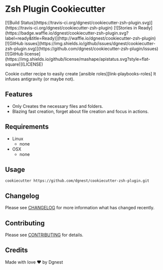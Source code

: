 # Zsh Plugin Cookiecutter

<span class="badges" align="center">
[![Build Status](https://travis-ci.org/dgnest/cookiecutter-zsh-plugin.svg)](https://travis-ci.org/dgnest/cookiecutter-zsh-plugin)
[![Stories in Ready](https://badge.waffle.io/dgnest/cookiecutter-zsh-plugin.svg?label=ready&title=Ready)](http://waffle.io/dgnest/cookiecutter-zsh-plugin)
[![GitHub issues](https://img.shields.io/github/issues/dgnest/cookiecutter-zsh-plugin.svg)](https://github.com/dgnest/cookiecutter-zsh-plugin/issues)
[![GitHub license](https://img.shields.io/github/license/mashape/apistatus.svg?style=flat-square)](LICENSE)
</span>

Cookie cutter recipe to easily create [ansible roles][link-playbooks-roles]
It infuses antigravity (or maybe not).

## Features

  * Only Creates the necessary files and folders.
  * Blazing fast creation, forget about file creation and focus in actions.


## Requirements

 - Linux
   - none
 - OSX
   - none

## Usage

    cookiecutter https://github.com/dgnest/cookiecutter-zsh-plugin.git

## Changelog

Please see [CHANGELOG](CHANGELOG.md) for more information what has changed recently.

## Contributing

Please see [CONTRIBUTING](CONTRIBUTING.md) for details.

## Credits

Made with love :heart: by Dgnest

<!-- Other -->

[link-cookiecutter]: https://www.cookiecutter.com
[link-luis]: https://github.com/luismayta
[link-contributors]: contributors
